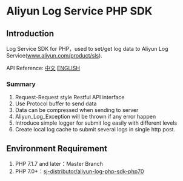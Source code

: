 ﻿# Aliyun Log Service PHP SDK

## Introduction

Log Service SDK for PHP，used to set/get log data to Aliyun Log Service(www.aliyun.com/product/sls).

API Reference: [中文](https://help.aliyun.com/document_detail/29007.html) [ENGLISH](https://www.alibabacloud.com/help/doc-detail/29007.htm)


### Summary

1. Request-Request style Restful API interface
2. Use Protocol buffer to send data 
3. Data can be compressed when sending to server
4. Aliyun_Log_Exception will be thrown if any error happen
5. Introduce simple logger for submit log easily with different levels
6. Create local log cache to submit several logs in single http post.

## Environment Requirement

1. PHP 7.1.7 and later：Master Branch
2. PHP 7.0+：[sj-distributor/aliyun-log-php-sdk-php70](https://github.com/sj-distributor/aliyun-log-php-sdk-php70)

